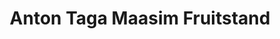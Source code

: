 ---
title: "Anton Taga Maasim Fruitstand"
url: /tupi/anton-taga-maasim-fruitstand/
shop: greengrocer
---